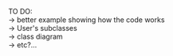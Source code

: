 TO DO:  
-> better example showing how the code works  
-> User's subclasses  
-> class diagram  
-> etc?...  
